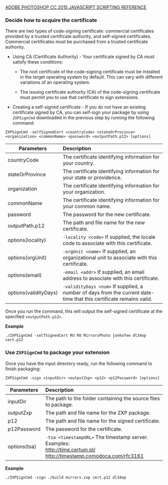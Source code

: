 [ADOBE PHOTOSHOP CC 2015 JAVASCRIPT SCRIPTING REFERENCE](http://wwwimages.adobe.com/content/dam/Adobe/en/devnet/photoshop/pdfs/photoshop-cc-javascript-ref-2015.pdf)

### Decide how to acquire the certificate
There are two types of code-signing certificate: commercial certificates provided by a trusted certificate authority, and self-signed certificates. Commercial certificates must be purchased from a trusted certificate authority.

- Using CA (Certificate Authority) - Your certificate signed by CA must satisfy these conditions:
	- The root certificate of the code-signing certificate must be installed in the target operating system by
default. This can vary with different variations of an operating system.

	- The issuing certificate authority (CA) of the code-signing certificate must permit you to use that
certificate to sign extensions.

- Creating a self-signed certificate - If you do not have an existing certificate signed by CA, you can self-sign your package by using `ZXPSignCmd` downloaded in the previous step by running the following command:

```
ZXPSignCmd -selfSignedCert <countryCode> <stateOrProvince> <organization> <commonName> <password> <outputPath.p12> [options]
```

| Parameters       | Description                                             | 
| -------------    |:--------------------------------------------------------| 
| countryCode      | The certificate identifying information for your country.| 
| stateOrProvince  | The certificate identifying information for your state or providence.| 
| organization     | The certificate identifying information for your organization.| 
| commonName       | The certificate identifying information for your common name.| 
| password         | The password for the new certificate.|
| outputPath.p12   | The path and file name for the new certificate.| 
| options(locality)| `-locality <code>` If supplied, the locale code to associate with this certificate.| 
| options(orgUnit) | `-orgUnit <name>` If supplied, an organizational unit to associate with this certificate.| 
| options(email)   | `-email <addr>` If supplied, an email address to associate with this certificate.| 
| options(validityDays)| `-validityDays <num>` If supplied, a number of days from the current date-time that this certificate remains valid.| 

Once you run the command, this will output the self-signed certificate at the specified `<outputPath.p12>`.

**Example**
```
./ZXPSignCmd -selfSignedCert RU RO MirrorsPhoto jonkofee dl34op cert.p12
```

### Use `ZXPSignCmd` to package your extension
Once you have the input directory ready, run the following command to finish packaging:

```
ZXPSignCmd -sign <inputDir> <outputZxp> <p12> <p12Password> [options]
```

| Parameters       | Description                                             | 
| -------------    |:--------------------------------------------------------| 
| inputDir         | The path to the folder containing the source files to package.| 
| outputZxp        | The path and file name for the ZXP package.| 
| p12              | The path and file name for the signed certificate.|
| p12Password      | The password for the certificate.| 
| options(tsa)     | `-tsa <timestampURL>` The timestamp server. Examples:<br>http://time.certum.pl/<br>http://timestamp.comodoca.com/rfc3161| 

**Example**
```
./ZXPSignCmd -sign ./build mirrors.zxp cert.p12 dl34op
```